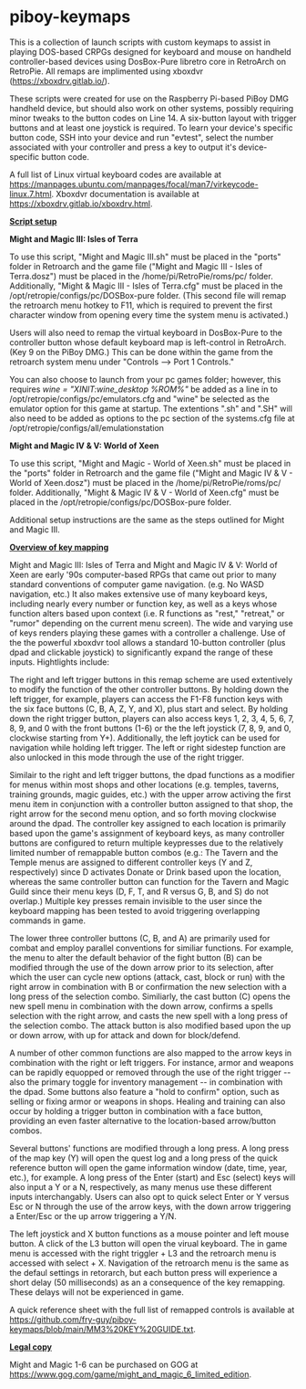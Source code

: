 # piboy-keymaps

This is a collection of launch scripts with custom keymaps to assist in playing DOS-based CRPGs designed for keyboard and mouse on handheld controller-based devices using DosBox-Pure libretro core in RetroArch on RetroPie. All remaps are implimented using xboxdvr (https://xboxdrv.gitlab.io/).

These scripts were created for use on the Raspberry Pi-based PiBoy DMG handheld device, but should also work on other systems, possibly requiring minor tweaks to the button codes on Line 14. A six-button layout with trigger buttons and at least one joystick is required. To learn your device's specific button code, SSH into your device and run "evtest", select the number associated with your controller and press a key to output it's device-specific button code.

A full list of Linux virtual keyboard codes are available at https://manpages.ubuntu.com/manpages/focal/man7/virkeycode-linux.7.html. Xboxdvr documentation is available at https://xboxdrv.gitlab.io/xboxdrv.html.

<u><b>Script setup</b></u>

<b>Might and Magic III: Isles of Terra</b>

To use this script, "Might and Magic III.sh" must be placed in the "ports" folder in Retroarch and the game file ("Might and Magic III - Isles of Terra.dosz") must be placed in the /home/pi/RetroPie/roms/pc/ folder. Additionally, "Might & Magic III - Isles of Terra.cfg" must be placed in the /opt/retropie/configs/pc/DOSBox-pure folder. (This second file will remap the retroarch menu hotkey to F11, which is required to prevent the first character window from opening every time the system menu is activated.) 

Users will also need to remap the virtual keyboard in DosBox-Pure to the controller button whose default keyboard map is left-control in RetroArch. (Key 9 on the PiBoy DMG.) This can be done within the game from the retroarch system menu under "Controls --> Port 1 Controls." 

You can also choose to launch from your pc games folder; however, this requires _wine = "XINIT:wine_desktop %ROM%"_ be added as a line in to /opt/retropie/configs/pc/emulators.cfg and "wine" be selected as the emulator option for this game at startup. The extentions ".sh" and ".SH" will also need to be added as options to the pc section of the systems.cfg file at /opt/retropie/configs/all/emulationstation

<b>Might and Magic IV & V: World of Xeen</b>

To use this script, "Might and Magic - World of Xeen.sh" must be placed in the "ports" folder in Retroarch and the game file ("Might and Magic IV & V - World of Xeen.dosz") must be placed in the /home/pi/RetroPie/roms/pc/ folder. Additionally, "Might & Magic IV & V - World of Xeen.cfg" must be placed in the /opt/retropie/configs/pc/DOSBox-pure folder. 

Additional setup instructions are the same as the steps outlined for Might and Magic III.

<u><b>Overview of key mapping</u></b>

Might and Magic III: Isles of Terra and Might and Magic IV & V: World of Xeen are early '90s computer-based RPGs that came out prior to many standard conventions of computer game navigation. (e.g. No WASD navigation, etc.) It also makes extensive use of many keyboard keys, including nearly every number or function key, as well as a keys whose function alters based upon context (i.e. R functions as "rest," "retreat," or "rumor" depending on the current menu screen). The wide and varying use of keys renders playing these games with a controller a challenge. Use of the the powerful xboxdvr tool allows a standard 10-button controller (plus dpad and clickable joystick) to significantly expand the range of these inputs. Hightlights include:

The right and left trigger buttons in this remap scheme are used extentively to modify the function of the other controller buttons. By holding down the left trigger, for example, players can access the F1-F8 function keys with the six face buttons (C, B, A, Z, Y, and X), plus start and select. By holding down the right trigger button, players can also access keys 1, 2, 3, 4, 5, 6, 7, 8, 9, and 0 with the front buttons (1-6) or the the left joystick (7, 8, 9, and 0, clockwise starting from Y+). Additionally, the left joytick can  be used for navigation while holding left trigger. The left or right sidestep function are also unlocked in this mode through the use of the right trigger.

Similair to the right and left trigger buttons, the dpad functions as a modifier for menus within most shops and other locations (e.g. temples, taverns, training grounds, magic guides, etc.) with the upper arrow activing the first menu item in conjunction with a controller button assigned to that shop, the right arrow for the second menu option, and so forth moving clockwise around the dpad. The controller key assigned to each location is primarily based upon the game's assignment of keyboard keys, as many controller buttons are configured to return multiple keypresses due to the relatively limited number of remappable button combos (e.g.: The Tavern and the Temple menus are assigned to different controller keys (Y and Z, respectively) since D activates Donate or Drink based upon the location, whereas the same controller button can function for the Tavern and Magic Guild since their menu keys (D, F, T, and R versus G, B, and S) do not overlap.) Multiple key presses remain invisible to the user since the keyboard mapping has been tested to avoid triggering overlapping commands in game. 

The lower three controller buttons (C, B, and A) are primarily used for combat and employ parallel conventions for similiar functions. For example, the menu to alter the default behavior of the fight button (B) can be modified through the use of the down arrow prior to its selection, after which the user can cycle new options (attack, cast, block or run) with the right arrow in combination with B or confirmation the new selection with a long press of the selection combo. Similiarly, the cast button (C) opens the new spell menu in combination with the down arrow, confirms a spells selection with the right arrow, and casts the new spell with a long press of the selection combo. The attack button is also modified based upon the up or down arrow, with up for attack and down for block/defend.

A number of other common functions are also mapped to the arrow keys in combination with the right or left triggers. For instance, armor and weapons can be rapidly equopped or removed through the use of the right trigger -- also the primary toggle for inventory management -- in combination with the dpad. Some buttons also feature a "hold to confirm" option, such as selling or fixing armor or weapons in shops. Healing and training can also occur by holding a trigger button in combination with a face button, providing an even faster alternative to the location-based arrow/button combos.

Several buttons' functions are modified through a long press. A long press of the map key (Y) will open the quest log and a long press of the quick reference button will open the game information window (date, time, year, etc.), for example. A long press of the Enter (start) and Esc (select) keys will also input a Y or a N, respectively, as many menus use these different inputs interchangably. Users can also opt to quick select Enter or Y versus Esc or N through the use of the arrow keys, with the down arrow triggering a Enter/Esc or the up arrow triggering a Y/N.

The left joystick and X button functions as a mouse pointer and left mouse button. A click of the L3 button will open the virual keyboard. The in game menu is accessed with the right triggler + L3 and the retroarch menu is accessed with select + X. Navigation of the retroarch menu is the same as the defaul settings in retorarch, but each button press will experience a short delay (50 milliseconds) as an a consequence of the key remapping. These delays will not be experienced in game.

A quick reference sheet with the full list of remapped controls is available at https://github.com/fry-guy/piboy-keymaps/blob/main/MM3%20KEY%20GUIDE.txt.

<u><b>Legal copy</u></b>

Might and Magic 1-6 can be purchased on GOG at https://www.gog.com/game/might_and_magic_6_limited_edition.

